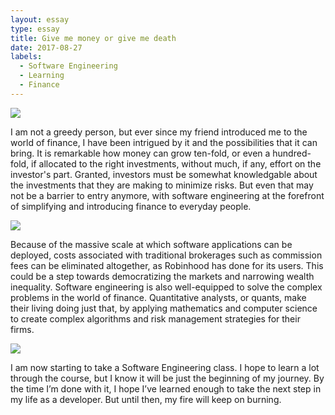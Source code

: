 ```yaml
---
layout: essay
type: essay
title: Give me money or give me death
date: 2017-08-27
labels:
  - Software Engineering
  - Learning
  - Finance
---
```


<img class="ui tiny right circular floated image" src="../images/paintbrushes.jpg">

I am not a greedy person, but ever since my friend introduced me to the world of finance, I have been intrigued by it and the possibilities that it can bring. It is remarkable how money can grow ten-fold, or even a hundred-fold, if allocated to the right investments, without much, if any, effort on the investor's part. Granted, investors must be somewhat knowledgable about the investments that they are making to minimize risks. But even that may not be a barrier to entry anymore, with software engineering at the forefront of simplifying and introducing finance to everyday people.

<img class="ui tiny left circular floated image" src="../images/design-technology.jpg">

Because of the massive scale at which software applications can be deployed, costs associated with traditional brokerages such as commission fees can be eliminated altogether, as Robinhood has done for its users. This could be a step towards democratizing the markets and narrowing wealth inequality. Software engineering is also well-equipped to solve the complex problems in the world of finance. Quantitative analysts, or quants, make their living doing just that, by applying mathematics and computer science to create complex algorithms and risk management strategies for their firms.

<img class="ui tiny left circular floated image" src="../images/software-code.jpg">

I am now starting to take a Software Engineering class. I hope to learn a lot through the course, but I know it will be just the beginning of my journey. By the time I’m done with it, I hope I’ve learned enough to take the next step in my life as a developer. But until then, my fire will keep on burning.


